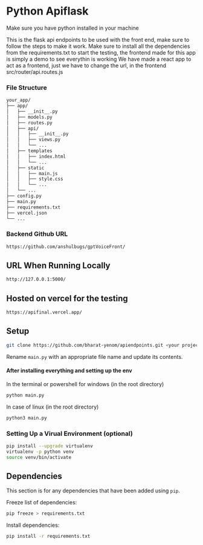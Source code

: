 # Python Apiflask
Make sure you have python installed in your machine

This is the flask api endpoints to be used with the front end, make sure to follow the steps to make it work.
Make sure to install all the dependencies from the requirements.txt to start the testing, the frontend made for this app is simply a demo to see everythin is working
We have made a react app to act as a frontend, just we have to change the url, in the frontend src/router/api.routes.js
### File Structure

``` bash
your_app/
├── app/
│   ├── __init__.py
│   ├── models.py
│   ├── routes.py
│   ├── api/
│   │   ├── __init__.py
│   │   ├── views.py
│   │   └── ...
│   ├── templates
│   │   ├── index.html
│   │   └── ...
│   ├── static
│   │   ├── main.js
│   │   ├── style.css
│   │   └── ...
│   └── ...
├── config.py
├── main.py
├── requirements.txt
├── vercel.json
└── ...
```

### Backend Github URL

```bash
https://github.com/anshulbugs/gptVoiceFront/
```

## URL When Running Locally

```bash
http://127.0.0.1:5000/
```
## Hosted on vercel for the testing

```bash
https://apifinal.vercel.app/
```

## Setup 

```bash
git clone https://github.com/bharat-yenom/apiendpoints.git <your project name>
```

Rename `main.py` with an appropriate file name and update its contents.

#### After installing everything and setting up the env
In the terminal or powershell for windows (in the root directory)
```bash
python main.py
```
In case of linux (in the root directory)
```bash
python3 main.py
```
### Setting Up a Virual Environment (optional)

```bash
pip install --upgrade virtualenv
virtualenv -p python venv
source venv/bin/activate
```

## Dependencies

This section is for any dependencies that have been added using `pip`.

Freeze list of dependencies:

```bash
pip freeze > requirements.txt
```

Install dependencies:

```bash
pip install -r requirements.txt
```
